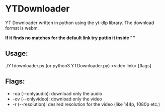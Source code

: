 # YTDownloader
YT Downloader written in python using the yt-dlp library. The download format is webm.

**If it finds no matches for the default link try puttin it inside ""**

## Usage:
./YTdownloader.py (or python3 YTDownloader.py) \<video link> \[flags]

## Flags:
* -oa (--onlyaudio): download only the audio
* -ov (--onlyvideo): download only the video
* -r (--resolution): desired resolution for the video (like 144p, 1080p etc.)
